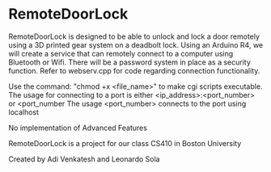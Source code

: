# RemoteDoorLock

RemoteDoorLock is designed to be able to unlock and lock a door remotely using a 3D printed gear system on a deadbolt lock. Using an Arduino R4, we will create a service that can remotely connect to a computer using Bluetooth or Wifi. There will be a password system in place as a security function. Refer to webserv.cpp for code regarding connection functionality.

Use the command: "chmod +x <file_name>" to make cgi scripts executable.
The usage for connecting to a port is either <ip_address>:<port_number> or <port_number
  The usage <port_number> connects to the port using localhost

No implementation of Advanced Features

RemoteDoorLock is a project for our class CS410 in Boston University

Created by Adi Venkatesh and Leonardo Sola
